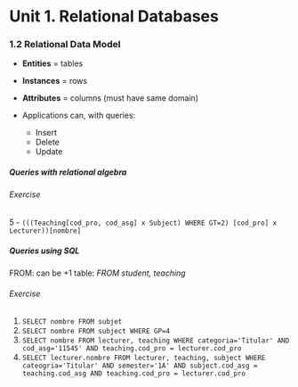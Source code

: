 # Unit 1. Relational Databases
### 1.2 Relational Data Model
+ **Entities** = tables
+ **Instances** = rows
+ **Attributes** = columns (must have same domain)

+ Applications can, with queries:
	+ Insert
	+ Delete
	+ Update


##### Queries with relational algebra
###### Exercise

5 - `(((Teaching[cod_pro, cod_asg] x Subject) WHERE GT=2) [cod_pro] x Lecturer))[nombre]`

##### Queries using SQL

FROM: can be +1 table: *FROM student, teaching*
###### Exercise
1. `SELECT nombre FROM subjet`
2. `SELECT nombre FROM subject WHERE GP=4`
3. `SELECT nombre FROM lecturer, teaching WHERE categoria='Titular' AND cod_asg='11545' AND teaching.cod_pro = lecturer.cod_pro`
4. `SELECT lecturer.nombre FROM lecturer, teaching, subject WHERE cateogria='Titular' AND semester='1A' AND subject.cod_asg = teaching.cod_asg AND teaching.cod_pro = lecturer.cod_pro `

  


 


